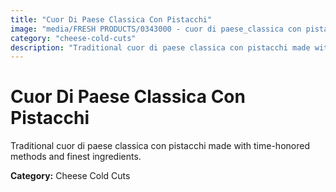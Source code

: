 ```yaml
---
title: "Cuor Di Paese Classica Con Pistacchi"
image: "media/FRESH PRODUCTS/0343000 - cuor di paese_classica con pistacchi.jpg"
category: "cheese-cold-cuts"
description: "Traditional cuor di paese classica con pistacchi made with time-honored methods and finest ingredients."
---
```


# Cuor Di Paese Classica Con Pistacchi

Traditional cuor di paese classica con pistacchi made with time-honored methods and finest ingredients.

**Category:** Cheese Cold Cuts
